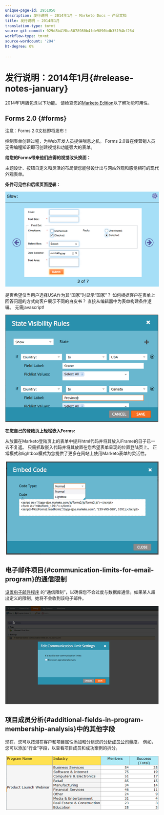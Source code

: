 ```yaml
---
unique-page-id: 2951050
description: 发行说明 — 2014年1月 — Marketo Docs — 产品文档
title: 发行说明 — 2014年1月
translation-type: tm+mt
source-git-commit: 029d8b419ba5078980b4fde9890bdb35194bf264
workflow-type: tm+mt
source-wordcount: '294'
ht-degree: 0%

---
```



# 发行说明：2014年1月{#release-notes-january}

2014年1月版包含以下功能。 请检查您的[Marketo Edition](https://www.marketo.com/pricing/)以了解功能可用性。

## Forms 2.0 {#forms}

注意：Forms 2.0文档即将发布！

控制表单创建过程，为Web开发人员提供喘息之机。 Forms 2.0旨在使营销人员无需编程知识即可创建视觉和功能强大的表单。

**给您的Forms带来他们应得的视觉改头换面：**

主题设计、按钮自定义和灵活的布局使您能够设计出与网站外观和感觉相符的现代外观表单。

**条件可见性和后续页面逻辑：**

![](assets/image2014-9-22-10-3a30-3a52.png)

是否希望仅当用户选择USA作为其“国家”时显示“国家”？ 如何根据客户在表单上回答问题的方式向客户展示不同的白皮书？ 直接从编辑器中为表单构建条件逻辑。 无需javascript!

![](assets/image2014-9-22-10-3a31-3a54.png)

**在您自己的登陆页上轻松嵌入Forms:**

从放置在Marketo登陆页上的表单中提升html代码并将其放入iFrame的日子已一去不复返。 只需抓取嵌入代码并将其放置在您希望表单呈现的位置登陆页上。 正常模式和lightbox模式为您提供了更多在网站上使用Marketo表单的灵活性。

![](assets/image2014-9-22-10-3a38-3a2.png)

## 电子邮件项目{#communication-limits-for-email-program}的通信限制

[设置电子邮件程序](/help/marketo/product-docs/email-marketing/email-programs/email-program-actions/enable-disable-communication-limits-in-an-email-program.md) 的“通信限制”，以确保您不会过度与数据库通信。如果某人超出定义的限制，她将不会收到该电子邮件。

![](assets/image2014-9-22-10-3a38-3a31.png)

## 项目成员分析{#additional-fields-in-program-membership-analysis}中的其他字段

现在，您可以按潜在客户和项目属性添加和分组您的[分析成员公司](/help/marketo/product-docs/reporting/revenue-cycle-analytics/program-analytics/build-a-program-membership-analysis-report-that-lists-leads.md)量度。 例如，您可以添加“行业”字段，以查看项目成员和成功案例的拆分。

![](assets/image2014-9-22-10-3a39-3a1.png)
